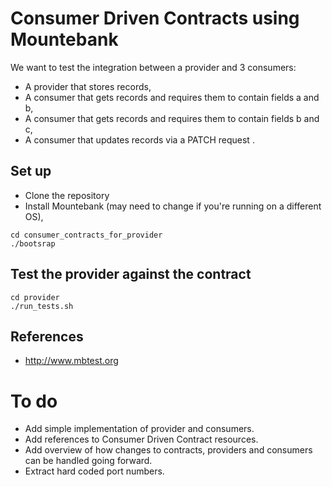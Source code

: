 # Consumer Driven Contracts using Mountebank
We want to test the integration between a provider and 3 consumers:
* A provider that stores records,
* A consumer that gets records and requires them to contain fields a and b,
* A consumer that gets records and requires them to contain fields b and c,
* A consumer that updates records via a PATCH request .

## Set up
* Clone the repository
* Install Mountebank (may need to change if you're running on a different OS),
```
cd consumer_contracts_for_provider
./bootsrap
```

## Test the provider against the contract
```
cd provider
./run_tests.sh
```
## References
* http://www.mbtest.org

# To do
* Add simple implementation of provider and consumers.
* Add references to Consumer Driven Contract resources.
* Add overview of how changes to contracts, providers and consumers can
  be handled going forward.
* Extract hard coded port numbers.
